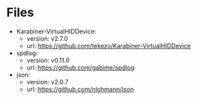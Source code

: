 # Files

* Karabiner-VirtualHIDDevice:
  * version: v2.7.0
  * url: https://github.com/tekezo/Karabiner-VirtualHIDDevice
* spdlog:
  * version: v0.11.0
  * url: https://github.com/gabime/spdlog
* json:
  * version: v2.0.7
  * url: https://github.com/nlohmann/json
